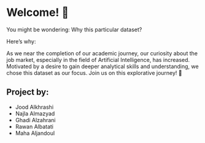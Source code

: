 # Welcome! 👋

You might be wondering: Why this particular dataset?

Here’s why:

As we near the completion of our academic journey, our curiosity about the job market, especially in the field of Artificial Intelligence, has increased. Motivated by a desire to gain deeper analytical skills and understanding, we chose this dataset as our focus. Join us on this explorative journey! 🚀

## Project by: 
- Jood Alkhrashi
- Najla Almazyad 
- Ghadi Alzahrani
- Rawan Albatati
- Maha Aljandoul
